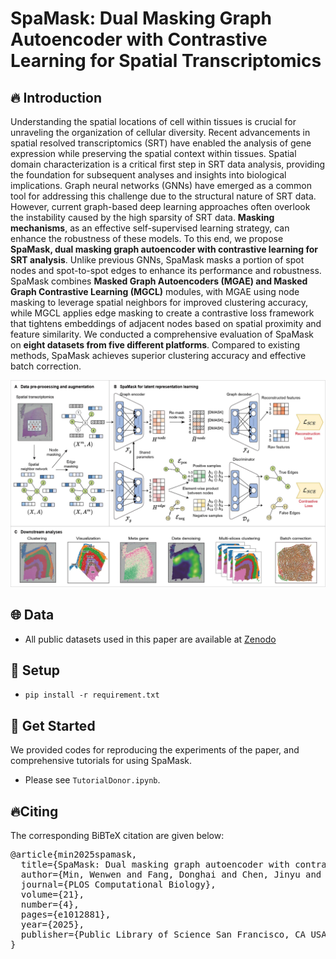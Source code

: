 # SpaMask: Dual Masking Graph Autoencoder with Contrastive Learning for Spatial Transcriptomics 
## 🔥 Introduction
Understanding the spatial locations of cell within tissues is crucial for unraveling the organization of cellular diversity. Recent advancements in spatial resolved transcriptomics (SRT) have enabled the analysis of gene expression while preserving the spatial context within tissues. Spatial domain characterization is a critical first step in SRT data analysis, providing the foundation for subsequent analyses and insights into biological implications. Graph neural networks (GNNs) have emerged as a common tool for addressing this challenge due to the structural nature of SRT data.  However, current graph-based deep learning approaches often overlook the instability caused by the high sparsity of SRT data.  **Masking mechanisms**, as an effective self-supervised learning strategy, can enhance the robustness of these models.  To this end, we propose **SpaMask, dual masking graph autoencoder with contrastive learning for SRT analysis**. Unlike previous GNNs, SpaMask masks a portion of spot nodes and spot-to-spot edges to enhance its performance and robustness. SpaMask combines **Masked Graph Autoencoders (MGAE) and Masked Graph Contrastive Learning (MGCL)** modules, with MGAE using node masking to leverage spatial neighbors for improved clustering accuracy, while MGCL applies edge masking to create a contrastive loss framework that tightens embeddings of adjacent nodes based on spatial proximity and feature similarity. We conducted a comprehensive evaluation of SpaMask on **eight datasets from five different platforms**. Compared to existing methods, SpaMask achieves superior clustering accuracy and effective batch correction.

![SpaMask.jpg](SpaMask.jpg)

## 🌐 Data
- All public datasets used in this paper are available at [Zenodo](https://zenodo.org/records/14062665)

## 🔬 Setup
-   `pip install -r requirement.txt`

## 🚀 Get Started
We provided codes for reproducing the experiments of the paper, and comprehensive tutorials for using SpaMask.
- Please see `TutorialDonor.ipynb`.


## 🔥Citing
<p>The corresponding BiBTeX citation are given below:</p>
<div class="highlight-none"><div class="highlight"><pre>
@article{min2025spamask,
  title={SpaMask: Dual masking graph autoencoder with contrastive learning for spatial transcriptomics},
  author={Min, Wenwen and Fang, Donghai and Chen, Jinyu and Zhang, Shihua},
  journal={PLOS Computational Biology},
  volume={21},
  number={4},
  pages={e1012881},
  year={2025},
  publisher={Public Library of Science San Francisco, CA USA}
}
</pre></div>
